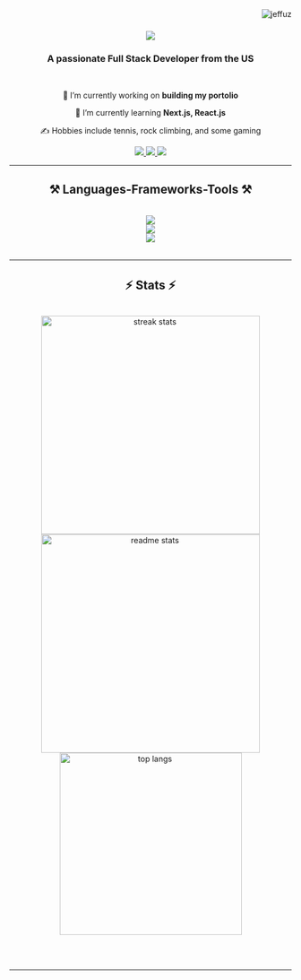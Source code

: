 <img align="right" src="https://komarev.com/ghpvc/?username=jeffuz&label=Profile%20views&color=0e75b6&style=flat" alt="jeffuz" />

<h1 align="center">
    <img src="https://readme-typing-svg.herokuapp.com/?font=Righteous&size=35&center=true&vCenter=true&width=500&height=70&lines=Hello!+I'm+Jeff+Zhang!;" />
</h1>

<h3 align="center">A passionate Full Stack Developer from the US</h3>

<br/>

<div align="center">
 
 🔭 I’m currently working on **building my portolio**
 
 💼 I’m currently learning **Next.js, React.js**

 ✍️ Hobbies include tennis, rock climbing, and some gaming

 </div>
 
<div align="center"> 
  <a href="mailto:jeffzhang0049@gmail.com">
    <img src="https://img.shields.io/badge/Gmail-333333?style=for-the-badge&logo=gmail&logoColor=red" />
  </a>
  <a href="https://www.linkedin.com/in/jeffzhang0049/" target="_blank">
    <img src="https://img.shields.io/badge/LinkedIn-0077B5?style=for-the-badge&logo=linkedin&logoColor=white" target="_blank" />
  </a>
  <a href="https://jeffzhang.net" target="_blank">
     <img src="https://img.shields.io/badge/Portfolio-FF5722?style=for-the-badge&logo=todoist&logoColor=white" target="_blank" /> <!-- sqlite, safari, google-chrome are other good icon options -->
  </a>
</div>

 <hr/>
 
<h2 align="center">⚒️ Languages-Frameworks-Tools ⚒️</h2>
<br/>
<div align="center">
    <img src="https://skillicons.dev/icons?i=python,html,css,javascript,typescript,c" /><br>
    <img src="https://skillicons.dev/icons?i=react,next,tailwind,nodejs,express,flask,materialui,bootstrap,jest,vitest,postgres"/><br>
    <img src="https://skillicons.dev/icons?i=git,github,firebase,docker,postman,figma,vscode"/><br>

</div>

<br/>
<hr/>

<h2 align="center">⚡ Stats ⚡</h2>
<br>
<div align=center>
  <img width=390 src="https://github-readme-streak-stats-salesp07.vercel.app/?user=jeffuz&count_private=true&theme=react&border_radius=10" alt="streak stats"/>
  <img width=390 src="https://github-readme-stats-salesp07.vercel.app/api?username=jeffuz&count_private=true&show_icons=true&theme=react&rank_icon=github&border_radius=10" alt="readme stats" />
  <br/>
  <img width=325 align="center" src="https://github-readme-stats-salesp07.vercel.app/api/top-langs/?username=jeffuz&hide=HTML&langs_count=8&layout=compact&theme=react&border_radius=10&size_weight=0.5&count_weight=0.5&exclude_repo=github-readme-stats" alt="top langs" />
</div>

<br/><br/>

<hr/>

<br/>


<br/>
